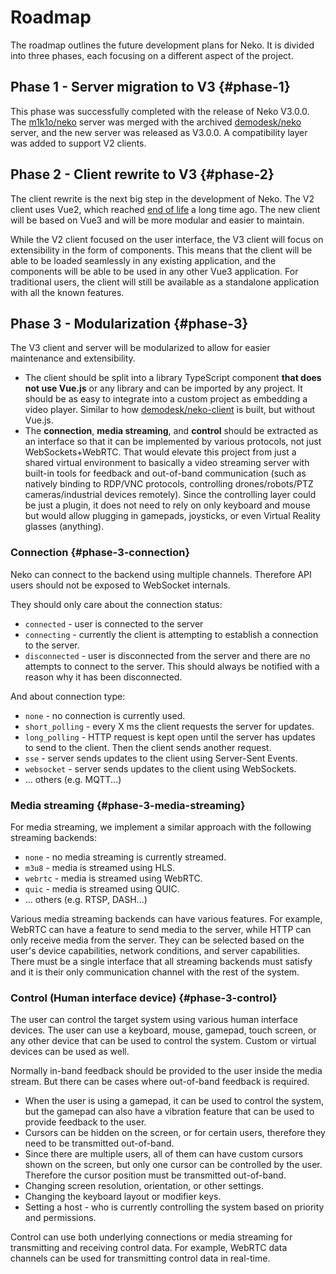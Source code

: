 # Roadmap

The roadmap outlines the future development plans for Neko. It is divided into three phases, each focusing on a different aspect of the project.

## Phase 1 - Server migration to V3 {#phase-1}

This phase was successfully completed with the release of Neko V3.0.0. The [m1k1o/neko](https://github.com/m1k1o/neko) server was merged with the archived [demodesk/neko](https://github.com/demodesk/neko) server, and the new server was released as V3.0.0. A compatibility layer was added to support V2 clients.

## Phase 2 - Client rewrite to V3 {#phase-2}

The client rewrite is the next big step in the development of Neko. The V2 client uses Vue2, which reached [end of life](https://v2.vuejs.org/eol/) a long time ago. The new client will be based on Vue3 and will be more modular and easier to maintain.

While the V2 client focused on the user interface, the V3 client will focus on extensibility in the form of components. This means that the client will be able to be loaded seamlessly in any existing application, and the components will be able to be used in any other Vue3 application. For traditional users, the client will still be available as a standalone application with all the known features.

## Phase 3 - Modularization {#phase-3}

The V3 client and server will be modularized to allow for easier maintenance and extensibility.

- The client should be split into a library TypeScript component **that does not use Vue.js** or any library and can be imported by any project. It should be as easy to integrate into a custom project as embedding a video player. Similar to how [demodesk/neko-client](https://github.com/demodesk/neko-client) is built, but without Vue.js.
- The **connection**, **media streaming**, and **control** should be extracted as an interface so that it can be implemented by various protocols, not just WebSockets+WebRTC. That would elevate this project from just a shared virtual environment to basically a video streaming server with built-in tools for feedback and out-of-band communication (such as natively binding to RDP/VNC protocols, controlling drones/robots/PTZ cameras/industrial devices remotely). Since the controlling layer could be just a plugin, it does not need to rely on only keyboard and mouse but would allow plugging in gamepads, joysticks, or even Virtual Reality glasses (anything).

### Connection {#phase-3-connection}

Neko can connect to the backend using multiple channels. Therefore API users should not be exposed to WebSocket internals.

They should only care about the connection status:
- `connected` - user is connected to the server 
- `connecting` - currently the client is attempting to establish a connection to the server.
- `disconnected` - user is disconnected from the server and there are no attempts to connect to the server. This should always be notified with a reason why it has been disconnected.

And about connection type:
- `none` - no connection is currently used.
- `short_polling` - every X ms the client requests the server for updates.
- `long_polling` - HTTP request is kept open until the server has updates to send to the client. Then the client sends another request.
- `sse` - server sends updates to the client using Server-Sent Events.
- `websocket` - server sends updates to the client using WebSockets.
- ... others (e.g. MQTT...)

### Media streaming {#phase-3-media-streaming}

For media streaming, we implement a similar approach with the following streaming backends:
- `none` - no media streaming is currently streamed.
- `m3u8` - media is streamed using HLS.
- `webrtc` - media is streamed using WebRTC.
- `quic` - media is streamed using QUIC.
- ... others (e.g. RTSP, DASH...)

Various media streaming backends can have various features. For example, WebRTC can have a feature to send media to the server, while HTTP can only receive media from the server.
They can be selected based on the user's device capabilities, network conditions, and server capabilities.
There must be a single interface that all streaming backends must satisfy and it is their only communication channel with the rest of the system.

### Control (Human interface device) {#phase-3-control}

The user can control the target system using various human interface devices. The user can use a keyboard, mouse, gamepad, touch screen, or any other device that can be used to control the system. Custom or virtual devices can be used as well.

Normally in-band feedback should be provided to the user inside the media stream. But there can be cases where out-of-band feedback is required.
- When the user is using a gamepad, it can be used to control the system, but the gamepad can also have a vibration feature that can be used to provide feedback to the user.
- Cursors can be hidden on the screen, or for certain users, therefore they need to be transmitted out-of-band.
- Since there are multiple users, all of them can have custom cursors shown on the screen, but only one cursor can be controlled by the user. Therefore the cursor position must be transmitted out-of-band.
- Changing screen resolution, orientation, or other settings.
- Changing the keyboard layout or modifier keys.
- Setting a host - who is currently controlling the system based on priority and permissions.

Control can use both underlying connections or media streaming for transmitting and receiving control data. For example, WebRTC data channels can be used for transmitting control data in real-time.
